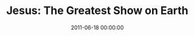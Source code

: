 ---
layout: series
series: "Jesus: The Greatest Show on Earth"
permalink: "/jesus-the-greatest-show-on-earth/"
title: "Jesus: The Greatest Show on Earth"
date: 2011-06-18 00:00:00
endDate: 2011-08-06 00:00:00
description: "Jesus attracted a lot of attention. Whether He was performing miracles or teaching insights, people were drawn to him and they traveled long distances to see \"the greatest show on Earth.\" Join us as we explore what made Jesus so attractive, and why people are still drawn to him today."
src: "http://s3.amazonaws.com/crossroads-media/images/JesusGreatestShow_90x90.jpg"
---